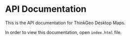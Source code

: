 # API Documentation

This is the API documentation for ThinkGeo Desktop Maps.

In order to view this documentation, open `index.html` file.

